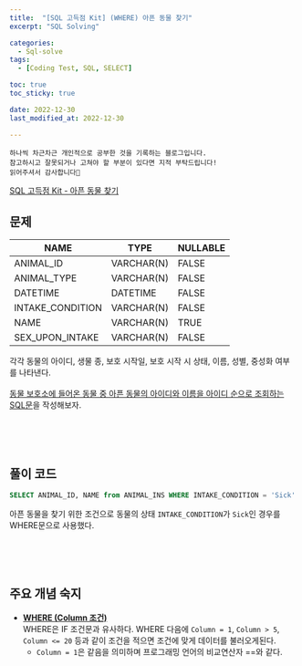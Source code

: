```yaml
---
title:  "[SQL 고득점 Kit] (WHERE) 아픈 동물 찾기" 
excerpt: "SQL Solving"

categories:
  - Sql-solve
tags:
  - [Coding Test, SQL, SELECT]

toc: true
toc_sticky: true

date: 2022-12-30
last_modified_at: 2022-12-30

---
```

```
하나씩 차근차근 개인적으로 공부한 것을 기록하는 블로그입니다.
참고하시고 잘못되거나 고쳐야 할 부분이 있다면 지적 부탁드립니다!
읽어주셔서 감사합니다🙂
```

[SQL 고득점 Kit - 아픈 동물 찾기](https://school.programmers.co.kr/learn/courses/30/lessons/59036)

## 문제

|NAME|TYPE|NULLABLE|
|----|----|--------|
|ANIMAL_ID|VARCHAR(N)|FALSE|
|ANIMAL_TYPE|VARCHAR(N)|FALSE|
|DATETIME|DATETIME|FALSE|
|INTAKE_CONDITION|VARCHAR(N)|FALSE|
|NAME|VARCHAR(N)|TRUE|
|SEX_UPON_INTAKE|VARCHAR(N)|FALSE|

각각 동물의 아이디, 생물 종, 보호 시작일, 보호 시작 시 상태, 이름, 성별, 중성화 여부를 나타낸다.
<br><br>
<u>동물 보호소에 들어온 동물 중 아픈 동물의 아이디와 이름을 아이디 순으로 조회하는 SQL문</u>을 작성해보자.

<br><br><br>

## 풀이 코드
```sql
SELECT ANIMAL_ID, NAME from ANIMAL_INS WHERE INTAKE_CONDITION = 'Sick'
```
아픈 동물을 찾기 위한 조건으로 동물의 상태 `INTAKE_CONDITION`가 `Sick`인 경우를 WHERE문으로 사용했다.

<br><br><br>

## 주요 개념 숙지

- **<u>WHERE (Column 조건)</u>**<br>
WHERE은 IF 조건문과 유사하다. WHERE 다음에 `Column = 1`, `Column > 5`, `Column <= 20` 등과 같이 조건을 적으면 조건에 맞게 데이터를 불러오게된다.
    - `Column = 1`은 같음을 의미하며 프로그래밍 언어의 비교연산자 ==와 같다.
<br><br><br>